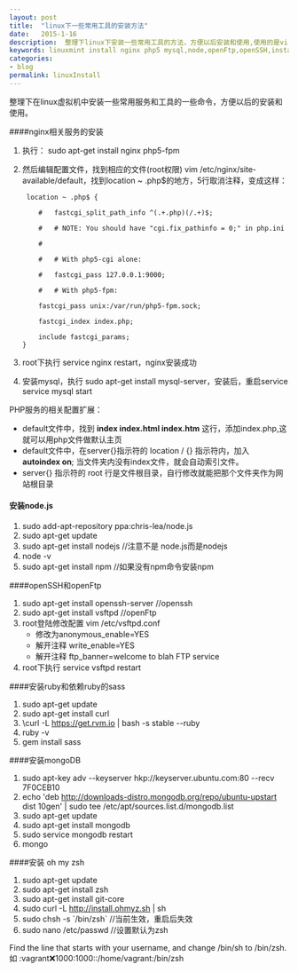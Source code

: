 ```yaml
---
layout: post
title:  "linux下一些常用工具的安装方法"
date:   2015-1-16
description:  整理下linux下安装一些常用工具的方法，方便以后安装和使用,使用的是virtualbox中安装的liunxmint
keywords: linuxmint install nginx php5 mysql,node,openFtp,openSSH,install rvm ruby sass,install mongoDB
categories:
- blog
permalink: linuxInstall
---
```


整理下在linux虚拟机中安装一些常用服务和工具的一些命令，方便以后的安装和使用。

####nginx相关服务的安装

 1. 执行： sudo apt-get install nginx php5-fpm
 2. 然后编辑配置文件，找到相应的文件(root权限) vim  /etc/nginx/site-available/default，找到location ~ .php$的地方，5行取消注释，变成这样：
 
         location ~ .php$ {

            #   fastcgi_split_path_info ^(.+.php)(/.+)$;
    
            #   # NOTE: You should have "cgi.fix_pathinfo = 0;" in php.ini
    
            #
        
            #   # With php5-cgi alone:
    
            #   fastcgi_pass 127.0.0.1:9000;
    
            #   # With php5-fpm:
    
            fastcgi_pass unix:/var/run/php5-fpm.sock;
    
            fastcgi_index index.php;
    
            include fastcgi_params;
        }

 3. root下执行 service nginx restart，nginx安装成功
 4. 安装mysql，执行 sudo apt-get install mysql-server，安装后，重启service service mysql start

PHP服务的相关配置扩展：

- default文件中，找到 **index index.html index.htm**  这行，添加index.php,这就可以用php文件做默认主页
- default文件中，在server{}指示符的 location / {} 指示符内，加入 **autoindex on**; 当文件夹内没有index文件，就会自动索引文件。
- server{} 指示符的 root 行是文件根目录，自行修改就能把那个文件夹作为网站根目录

#### 安装node.js

 1. sudo add-apt-repository ppa:chris-lea/node.js 
 2. sudo apt-get update
 3. sudo apt-get install nodejs   //注意不是 node.js而是nodejs
 4. node -v
 5. sudo apt-get install npm  //如果没有npm命令安装npm

####openSSH和openFtp

 1. sudo apt-get install openssh-server   //openssh
 2. sudo apt-get install vsftpd         //openFtp
 3.  root登陆修改配置 vim /etc/vsftpd.conf
     - 修改为anonymous_enable=YES
     - 解开注释 write_enable=YES
     - 解开注释 ftp_banner=welcome to blah FTP service
 4. root下执行 service vsftpd restart  

####安装ruby和依赖ruby的sass

 1. sudo apt-get update
 2. sudo apt-get install curl
 3. \curl -L https://get.rvm.io \| bash -s stable --ruby
 4. ruby -v
 5. gem install sass

####安装mongoDB

 1. sudo apt-key adv \--keyserver hkp://keyserver.ubuntu.com:80 \--recv 7F0CEB10
 2. echo 'deb http://downloads-distro.mongodb.org/repo/ubuntu-upstart dist 10gen' \| sudo tee /etc/apt/sources.list.d/mongodb.list
 3. sudo apt-get update
 4. sudo apt-get install mongodb
 5. sudo service mongodb restart
 6. mongo

    

####安装 oh my zsh

1. sudo apt-get update
2. sudo apt-get install zsh
3. sudo apt-get install git-core
4. sudo curl -L http://install.ohmyz.sh \| sh
5. sudo chsh -s \`/bin/zsh\` //当前生效，重启后失效
6. sudo nano /etc/passwd   //设置默认为zsh

Find the line that starts with your username, and change /bin/sh to /bin/zsh.
如 :vagrant:x:1000:1000::/home/vagrant:/bin/zsh